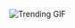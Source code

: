 
<!-- GIF_SECTION -->
![Trending GIF](https://media3.giphy.com/media/v1.Y2lkPThiYjIxNzcyYTlpZ3N0a3B3anBtNzNrcGU2eXV6aWIydm1jNjJpMmloc3I0NzBxbiZlcD12MV9naWZzX3NlYXJjaCZjdD1n/L1R1tvI9svkIWwpVYr/giphy.gif)
<!-- END_GIF_SECTION -->
